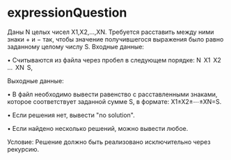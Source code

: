 # expressionQuestion
Даны N целых чисел X1,X2,…,XN. Требуется расставить между ними знаки + и − так, чтобы значение получившегося выражения было равно заданному целому числу S.
Входные данные:

•	Считываются из файла через пробел в следующем порядке:
N   X1   X2   …   XN   S,

Выходные данные:

•	В файл необходимо вывести равенство с расставленными знаками, которое соответствует заданной сумме S, в формате:
X1±X2±⋯±XN=S.

•	Если решения нет, вывести "no solution".

•	Если найдено несколько решений, можно вывести любое.

Условие:
Решение должно быть реализовано исключительно через рекурсию.

